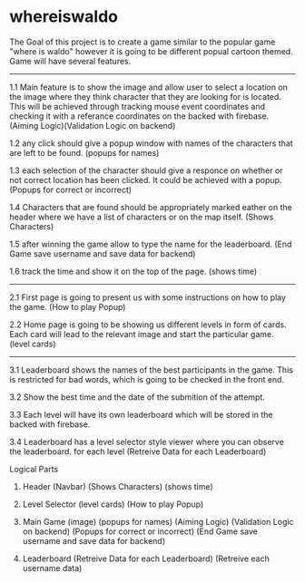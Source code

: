 # whereiswaldo

The Goal of this project is to create a game similar to the popular game "where
is waldo" however it is going to be different popual cartoon themed. 
Game will have several features. 

---------------------------------------------------------------------------------

1.1 Main feature is to show the image and allow user to select a location on the
image where they think character that they are looking for is located. This will
be achieved through tracking mouse event coordinates and checking it with a 
referance coordinates on the backed with firebase. (Aiming Logic)(Validation Logic on backend)

1.2 any click should give a popup window with names of the characters that are 
left to be found. (popups for names)

1.3 each selection of the character should give a responce on whether or not 
correct location has been clicked. It could be achieved with a popup. (Popups for correct or incorrect)

1.4 Characters that are found should be appropriately marked eather on the header
where we have a list of characters or on the map itself. (Shows Characters)

1.5 after winning the game allow to type the name for the leaderboard. (End Game save username and save data for backend)

1.6 track the time and show it on the top of the page. (shows time)

---------------------------------------------------------------------------------

2.1 First page is going to present us with some instructions on how to play the 
game. (How to play Popup)

2.2 Home page is going to be showing us different levels in form of cards. Each
card will lead to the relevant image and start the particular game. (level cards)

---------------------------------------------------------------------------------

3.1 Leaderboard shows the names of the best participants in the game. This is
restricted for bad words, which is going to be checked in the front end. 

3.2 Show the best time and the date of the submition of the attempt. 

3.3 Each level will have its own leaderboard which will be stored in the backed 
with firebase. 

3.4 Leaderboard has a level selector style viewer where you can observe the leaderboard. for each level (Retreive Data for each Leaderboard)



Logical Parts

1. Header 
(Navbar)
(Shows Characters)
(shows time)

2. Level Selector 
(level cards)
(How to play Popup)

3. Main Game 
(image)
(popups for names)
(Aiming Logic)
(Validation Logic on backend)
(Popups for correct or incorrect)
(End Game save username and save data for backend)

4. Leaderboard 
(Retreive Data for each Leaderboard)
(Retreive each username data)
